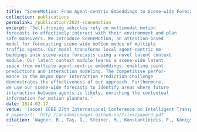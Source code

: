 ```yaml
---
title: "SceneMotion: From Agent-centric Embeddings to Scene-wide Forecasts"
collection: publications
permalink: /publication/2024-scenemotion
excerpt: 'Self-driving vehicles rely on multimodal motion
forecasts to effectively interact with their environment and plan
safe maneuvers. We introduce SceneMotion, an attention-based
model for forecasting scene-wide motion modes of multiple
traffic agents. Our model transforms local agent-centric em-
beddings into scene-wide forecasts using a novel latent context
module. Our latent context module learns a scene-wide latent
space from multiple agent-centric embeddings, enabling joint
predictions and interaction modeling. The competitive perfor-
mance in the Waymo Open Interaction Prediction Challenge
demonstrates the effectiveness of our approach. Furthermore,
we use our scene-wide forecasts to identify areas where future
interaction between agents is likely, enriching the contextual
information for motion planners.'
date: 2024-02-17
venue: '(soon) IEEE 27th International Conference on Intelligent Transportation Systems (ITSC)'
# paperurl: 'http://academicpages.github.io/files/paper3.pdf'
citation: 'Wagner, R., Taş, Ö., Steiner, M., Konstantinidis, F., Königshof, H., Klemp, M., Fernandez, C. & Stiller, C. (2024). &quot;SceneMotion: From Agent-centric Embeddings to Scene-wide Forecasts.&quot; <i>IEEE 27th International Conference on Intelligent Transportation Systems (ITSC)</i>.'
---
```


<!-- The contents above will be part of a list of publications, if the user clicks the link for the publication than the contents of section will be rendered as a full page, allowing you to provide more information about the paper for the reader. When publications are displayed as a single page, the contents of the above "citation" field will automatically be included below this section in a smaller font. -->
